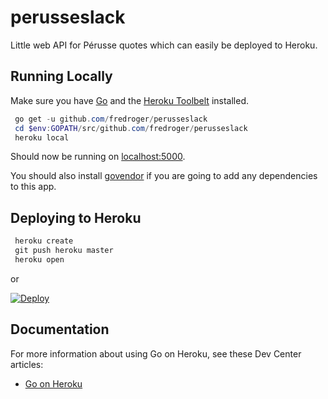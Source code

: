 # perusseslack
Little web API for Pérusse quotes which can easily be deployed to Heroku.

## Running Locally

Make sure you have [Go](http://golang.org/doc/install) and the [Heroku Toolbelt](https://toolbelt.heroku.com/) installed.

```powershell
 go get -u github.com/fredroger/perusseslack
 cd $env:GOPATH/src/github.com/fredroger/perusseslack
 heroku local
```

Should now be running on [localhost:5000](http://localhost:5000/).

You should also install [govendor](https://github.com/kardianos/govendor) if you are going to add any dependencies to this app.

## Deploying to Heroku

```powershell
 heroku create
 git push heroku master
 heroku open
```

or

[![Deploy](https://www.herokucdn.com/deploy/button.png)](https://heroku.com/deploy)


## Documentation

For more information about using Go on Heroku, see these Dev Center articles:

- [Go on Heroku](https://devcenter.heroku.com/categories/go)
